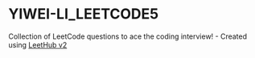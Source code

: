 # YIWEI-LI_LEETCODE5
Collection of LeetCode questions to ace the coding interview! - Created using [LeetHub v2](https://github.com/arunbhardwaj/LeetHub-2.0)
